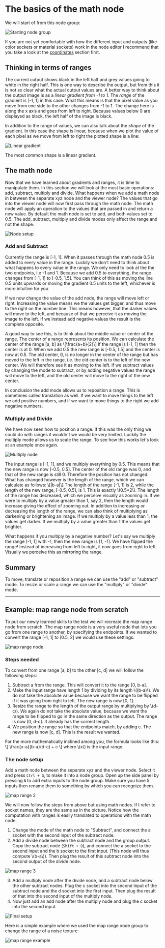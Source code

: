 # The basics of the math node

We will start of from this node group:

![Starting node group](images/mn1.png)

If you are not yet comfortable with how the different input and outputs (like color sockets or material sockets) work in the node editor I recommend that you take a look at the [coordinates](coordinates.md) section first.

## Thinking in terms of ranges

The current output shows black in the left half and grey values going to white in the right half. This is one way to describe the output, but from this it is not so clear what the actual output values are. A better way to think about the output image is as a *linear gradient from -1 to 1*. The *range* of the gradient is [-1, 1] in this case. What this means is that the pixel value as you move from one side to the other changes from -1 to 1. The change here is along the x axis and goes from left to right. Because values below 0 are displayed as black, the left half of the image is black.

In addition to the range of values, we can also talk about the *shape* of the gradient. In this case the shape is linear, because when we plot the value of each pixel as we move from left to right the plotted shape is a line:

![Linear gradient](images/lin_grad.png)

The most common shape is a linear gradient. 

## The math node

Now that we have learned about gradients and ranges, it is time to manipulate them. In this section we will look at the most basic operations: add, subtract, multiply and divide. What happens when we add a math node in between the separate xyz node and the viewer node? The values that go into the viewer node will now first pass through the math node. The math node will apply an operation to the values that are passed in and return a new value. By default the math node is set to add, and both values set to 0.5. The add, subtract, multiply and divide modes only affect the range and not the shape.

![Node setup](images/mn2.png)

### Add and Subtract

Currently the range is [-1, 1]. When it passes through the math node 0.5 is added to every value in the range. Luckily we don't need to think about what happens to every value in the range. We only need to look at the the two endpoints, i.e -1 and 1. Because we add 0.5 to everything, the range changes from [-1, 1] to [-0.5, 1.5]. You can think of this as moving the line 0.5 units upwards or moving the gradient 0.5 units to the left, whichever is more intuitive for you. 

If we now change the value of the add node, the range will move left or right. Increasing the value means we the values get bigger, and thus move to the right on the number line. This means however, that the darker values will move to the left, and because of that we perceive it as moving the image to the left. If we instead add negative values the result is the complete opposite.

A good way to see this, is to think about the middle value or center of the range. The center of a range represents its position. We can calculate the center of the range [a, b] as
\\[\frac{a+b}{2}\\]
If the range is [-1, 1] then the center is at 0. When we add 0.5 the new range is [-0.5, 1.5] and the center is now at 0.5. The old center, 0, is no longer in the center of the range but has moved to the left in the range, i.e. the old center is to the left of the new center. We will therefore see it as moving to the left. If we subtract values by changing the mode to subtract, or by adding negative values the range will move to the left, and the old center will move to the right of the new center.

In conclusion the add mode allows us to reposition a range. This is sometimes called translation as well. If we want to move things to the left we add positive numbers, and if we want to move things to the right we add negative numbers.

### Multiply and Divide

We have now seen how to position a range. If this was the only thing we could do with ranges it wouldn't we would be very limited. Luckily the multiply mode allows us to scale the range. To see how this works let's look at an example once again.

![Multiply node](images/mn3.png)

The input range is [-1, 1], and we multiply everything by 0.5. This means that the new range is now [-0.5, 0.5]. The center of the old range was 0, and that of the new range is still 0. Therefore the position has not changed. What has changed however is the length of the range, which we can calculate as follows: 
\\[|b-a|\\]
The length of the range [-1, 1] is 2, while the length of the new range, [-0.5, 0.5], is 1. This is exactly \\(0.5*2\\). The length of the range has decreased, which we perceive visually as zooming in. If we were to multiply by a value greater than 1, say 2, then the length would increase giving the effect of zooming out. In addition to increasing or decreasing the length of the range, we can also think of multiplying as darkening or brightening an image. If we multiply by a value less than 1, the values get darker. If we multiply by a value greater than 1 the values get brighter.

What happens if you multiply by a negative number? Let's say we multiply the range [-1, 1] with -1, then the new range is [1, -1]. We have flipped the range! Instead of increasing from left to right, it now goes from right to left. Visually we perceive this as mirroring the range.

## Summary

To move, translate or reposition a range we can use the "add" or "subtract" mode. To resize or scale a range we can use the "multiply" or "divide" mode.

---
## Example: map range node from scratch

To put our newly learned skills to the test we will recreate the map range node from scratch. The map range node is a very useful node that lets you go from one range to another, by specifying the endpoints. If we wanted to convert the range [-1, 1] to [0.5, 2] we would use these settings:

![map range node](images/map_range.png)

### Steps needed
To convert from one range [a, b] to the other [c, d] we will follow the following steps:
1. Subtract a from the range. This will convert it to the range [0, b-a].
2. Make the input range have length 1 by dividing by its length \\((b-a)\\). We do not take the absolute value because we want the range to be flipped if it was going from right to left. The new range is now [0, 1].
3. Resize the range to the length of the output range by multiplying by \\(d-c\\). We again do not take the absolute value, because we want the range to be flipped to go in the same direction as the output. The range is now [0, d-c]. It already has the correct length.
4. We position the range so that the endpoints match, by adding c. The new range is now [c, d]. This is the result we wanted.

For the more mathematically inclined among you, the formula looks like this:
\\[
    \frac{x-a}{b-a}(d-c) + c
\\]
where \\(x\\) is the input range.

### The node setup

Add a math node between the separate xyz and the viewer node. Select it and press `Ctrl + G`, to make it into a node group. Open up the side panel by pressing `N` to add extra inputs to the node group. Make sure you have 5 inputs then rename them to something by which you can recognize them. 

![map range 2](images/map_range2.png)

We will now follow the steps from above but using math nodes. If I refer to socket names, they are the same as in the picture. Notice how the computation with ranges is easily translated to operations with the math node.

1. Change the mode of the math node to "Subtract", and connect the a socket with the second input of the subtract node.
2. Add a divide node between the subtract node and the group output. Copy the subtract node (`Shift + D`), and connect the a socket to the second input and the b socket to the first input. (This node will thus compute \\(b-a\\)). Then plug the result of this subtract node into the second output of the divide node.

![map range 3](images/map_range3.png)

3. Add a multiply node after the divide node, and a subtract node below the other subtract nodes. Plug the c socket into the second input of the subtract node and the d socket into the first input. Then plug the result of that into the second input of the multiply node.
4. Now just add an add node after the multiply node and plug the c socket into the second input.

![Final setup](images/map_range4.png)


Here is a simple example where we used the map range node group to change the range of a noise texture:

![map range example](images/map_range5.png)